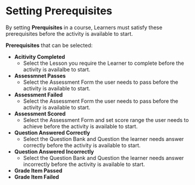 # Setting Prerequisites

By setting **Prerquisites** in a course, Learners must satisfy these prerequisites before the activity is available to start.

**Prerequisites** that can be selected:
* **Acitivity Completed**
	* Select the Lesson you require the Learner to complete before the activity is availalbe to start.
* **Assessmnet Passes**
	* Select the Assessment Form the user needs to pass before the activity is available to start.
* **Assessment Failed**
	* Select the Assessment Form the user needs to pass before the activity is available to start.
* **Assessment Scored**
	* Select the Assessment Form and set score range the user needs to achieve before the activity is available to start.
* **Question Answered Correctly**
	* Select the Question Bank and Question the learner needs answer correctly before the activity is available to start.
* **Question Answered Incorrectly**
	* Select the Question Bank and Question the learner needs answer incorrectly before the activity is available to start.
* **Grade Item Passed**
* **Grade Item Failed**
